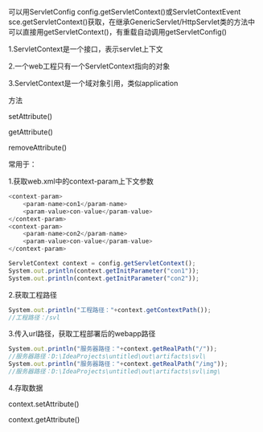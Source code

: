 可以用ServletConfig config.getServletContext()或ServletContextEvent sce.getServletContext()获取，在继承GenericServlet/HttpServlet类的方法中可以直接用getServletContext()，有重载自动调用getServletConfig()



1.ServletContext是一个接口，表示servlet上下文

2.一个web工程只有一个ServletContext指向的对象

3.ServletContext是一个域对象引用，类似application

方法

setAttribute()

getAttribute()

removeAttribute()



常用于：

1.获取web.xml中的context-param上下文参数

```javascript
<context-param>
    <param-name>con1</param-name>
    <param-value>con-value</param-value>
</context-param>
<context-param>
    <param-name>con2</param-name>
    <param-value>con-value</param-value>
</context-param>
```



```javascript
ServletContext context = config.getServletContext();
System.out.println(context.getInitParameter("con1"));
System.out.println(context.getInitParameter("con2"));
```

2.获取工程路径

```javascript
System.out.println("工程路径："+context.getContextPath());
//工程路径：/svl
```

3.传入url路径，获取工程部署后的webapp路径

```javascript
System.out.println("服务器路径："+context.getRealPath("/"));
//服务器路径：D:\IdeaProjects\untitled\out\artifacts\svl\
System.out.println("服务器路径："+context.getRealPath("/img"));
//服务器路径：D:\IdeaProjects\untitled\out\artifacts\svl\img\
```

4.存取数据

context.setAttribute()

context.getAttribute()